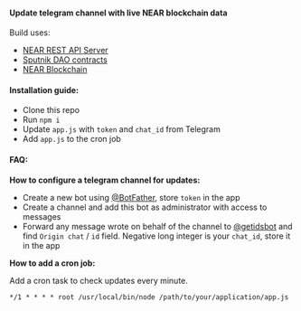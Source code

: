 #### Update telegram channel with live NEAR blockchain data 

Build uses: 
* [NEAR REST API Server](https://github.com/near-examples/near-rest-api-server)
* [Sputnik DAO contracts](https://github.com/near-daos/sputnik-dao-contract)
* [NEAR Blockchain](https://near.org)

#### Installation guide:
* Clone this repo
* Run `npm i`
* Update `app.js` with `token` and `chat_id` from Telegram
* Add `app.js` to the cron job

#### FAQ:

**How to configure a telegram channel for updates:**
 
 * Create a new bot using [@BotFather](https://t.me/BotFather), store `token` in the app
 * Create a channel and add this bot as administrator with access to messages 
 * Forward any message wrote on behalf of the channel to [@getidsbot](https://t.me/getidsbot) and find `Origin chat` / `id` field. Negative long integer is your `chat_id`, store it in the app   

**How to add a cron job:**

Add a cron task to check updates every minute. 

`*/1 * * * * root /usr/local/bin/node /path/to/your/application/app.js`